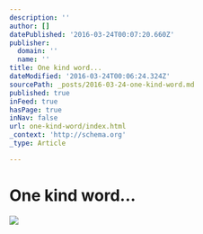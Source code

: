 ```yaml
---
description: ''
author: []
datePublished: '2016-03-24T00:07:20.660Z'
publisher:
  domain: ''
  name: ''
title: One kind word...
dateModified: '2016-03-24T00:06:24.324Z'
sourcePath: _posts/2016-03-24-one-kind-word.md
published: true
inFeed: true
hasPage: true
inNav: false
url: one-kind-word/index.html
_context: 'http://schema.org'
_type: Article

---
```

# One kind word...
![](https://the-grid-user-content.s3-us-west-2.amazonaws.com/05c00773-6fc0-4d17-981d-dadd67867bb0.png)